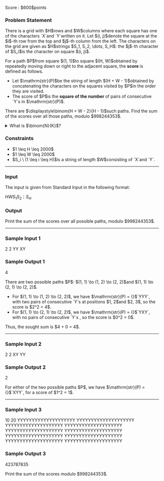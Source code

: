 
<div>

<span>

<span>

<p>
Score : $600$points
</p>

<div>

<section>

### **Problem Statement**

<p>
There is a grid with $H$rows and $W$columns where each square has one of the characters `X`and `Y`written on it.
Let $(i, j)$denote the square at the $i$-th row from the top and $j$-th column from the left.
The characters on the grid are given as $H$strings $S_1, S_2, \dots, S_H$: the $j$-th character of $S_i$is the character on square $(i, j)$.
</p>

<p>
For a path $P$from square $(1, 1)$to square $(H, W)$obtained by repeatedly moving down or right to the adjacent square, the 
<b>
score
</b>
is defined as follows.
</p>

<ul>

<li>
Let $\mathrm{str}(P)$be the string of length $(H + W - 1)$obtained by concatenating the characters on the squares visited by $P$in the order they are visited.
</li>

<li>
The score of $P$is the 
<b>
square of the number
</b>
of pairs of consecutive `Y`s in $\mathrm{str}(P)$.
</li>

</ul>

<p>
There are $\displaystyle\binom{H + W - 2}{H - 1}$such paths. Find the sum of the scores over all those paths, modulo $998244353$.
</p>

<details>

<summary>
What is $\binom{N}{K}$?
</summary>
$\displaystyle\binom{N}{K}$is the binomial coefficient representing the number of ways to choose $K$from $N$distinct elements.

</details>

</section>

</div>

<div>

<section>

### **Constraints**

<ul>

<li>
$1 \leq H \leq 2000$
</li>

<li>
$1 \leq W \leq 2000$
</li>

<li>
$S_i \ (1 \leq i \leq H)$is a string of length $W$consisting of `X`and `Y`.
</li>

</ul>

</section>

</div>

---

<div>

<div>

<section>

### **Input**

<p>
The input is given from Standard Input in the following format:
</p>

<div>

$H$$W$$S_1$$S_2$$\vdots$$S_H$
</div>

</section>

</div>

<div>

<section>

### **Output**

<p>
Print the sum of the scores over all possible paths, modulo $998244353$.
</p>

</section>

</div>

</div>

---

<div>

<section>

### **Sample Input 1**

<div>

2 2
YY
XY

</div>

</section>

</div>

<div>

<section>

### **Sample Output 1**

<div>

4

</div>

<p>
There are two possible paths $P$: $(1, 1) \to (1, 2) \to (2, 2)$and $(1, 1) \to (2, 1) \to (2, 2)$.
</p>

<ul>

<li>
For $(1, 1) \to (1, 2) \to (2, 2)$, we have $\mathrm{str}(P) = {}$`YYY`, with two pairs of consecutive `Y`s at positions $1, 2$and $2, 3$, so the score is $2^2 = 4$.
</li>

<li>
For $(1, 1) \to (2, 1) \to (2, 2)$, we have $\mathrm{str}(P) = {}$`YXY`, with no pairs of consecutive `Y`s , so the score is $0^2 = 0$.
</li>

</ul>

<p>
Thus, the sought sum is $4 + 0 = 4$.
</p>

</section>

</div>

---

<div>

<section>

### **Sample Input 2**

<div>

2 2
XY
YY

</div>

</section>

</div>

<div>

<section>

### **Sample Output 2**

<div>

2

</div>

<p>
For either of the two possible paths $P$, we have $\mathrm{str}(P) = {}$`XYY`, for a score of $1^2 = 1$.
</p>

</section>

</div>

---

<div>

<section>

### **Sample Input 3**

<div>

10 20
YYYYYYYYYYYYYYYYYYYY
YYYYYYYYYYYYYYYYYYYY
YYYYYYYYYYYYYYYYYYYY
YYYYYYYYYYYYYYYYYYYY
YYYYYYYYYYYYYYYYYYYY
YYYYYYYYYYYYYYYYYYYY
YYYYYYYYYYYYYYYYYYYY
YYYYYYYYYYYYYYYYYYYY
YYYYYYYYYYYYYYYYYYYY
YYYYYYYYYYYYYYYYYYYY

</div>

</section>

</div>

<div>

<section>

### **Sample Output 3**

<div>

423787835

</div>

<p>
Print the sum of the scores modulo $998244353$.
</p>

</section>

</div>

</span>

</span>

</div>
